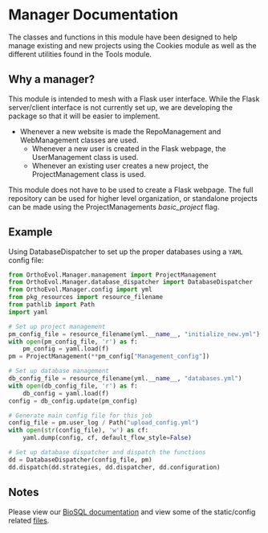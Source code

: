 # Manager Documentation

The classes and functions in this module have been designed to help manage
existing and new projects using the Cookies module as well as
the different utilities found in the Tools module.

## Why a manager?

This module is intended to mesh with a Flask user interface.  While the 
Flask server/client interface is not currently set up, we are developing
the package so that it will be easier to implement.

* Whenever a new website is made the RepoManagement and WebManagement classes
are used.
  * Whenever a new user is created in the Flask webpage,
    the UserManagement class is used.
  * Whenever an existing user creates a new project,
    the ProjectManagement class is used.

This module does not have to be used to create a Flask
webpage.  The full repository can be used for higher level organization,
or standalone projects can be made using the ProjectManagements
_basic_project_ flag.

## Example

Using DatabaseDispatcher to set up the proper databases using a `YAML`
config file:

```python
from OrthoEvol.Manager.management import ProjectManagement
from OrthoEvol.Manager.database_dispatcher import DatabaseDispatcher
from OrthoEvol.Manager.config import yml
from pkg_resources import resource_filename
from pathlib import Path
import yaml

# Set up project management
pm_config_file = resource_filename(yml.__name__, "initialize_new.yml")
with open(pm_config_file, 'r') as f:
    pm_config = yaml.load(f)
pm = ProjectManagement(**pm_config["Management_config"])

# Set up database management
db_config_file = resource_filename(yml.__name__, "databases.yml")
with open(db_config_file, 'r') as f:
    db_config = yaml.load(f)
config = db_config.update(pm_config)

# Generate main config file for this job
config_file = pm.user_log / Path("upload_config.yml")
with open(str(config_file), 'w') as cf:
    yaml.dump(config, cf, default_flow_style=False)

# Set up database dispatcher and dispatch the functions
dd = DatabaseDispatcher(config_file, pm)
dd.dispatch(dd.strategies, dd.dispatcher, dd.configuration)
```

## Notes

Please view our [BioSQL documentation](https://github.com/datasnakes/OrthoEvolution/tree/master/OrthoEvol/Manager/BioSQL/README.md) and view some of the
static/config related [files](https://github.com/datasnakes/OrthoEvolution/tree/master/OrthoEvol/Manager/config/).